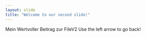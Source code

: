 ```yaml
---
layout: slide
title: "Welcome to our second slide!"
---
```

Mein Wertvoller Beitrag zur FileV2
Use the left arrow to go back!
